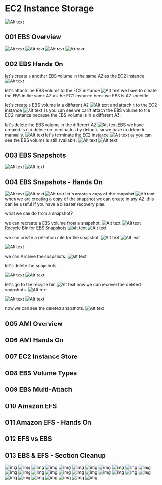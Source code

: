 # EC2 Instance Storage
![Alt text](image.png)
## 001 EBS Overview
![Alt text](image-1.png)
![Alt text](image-2.png)
![Alt text](image-3.png)
![Alt text](image-4.png)
## 002 EBS Hands On
let's create a another EBS volume in the same AZ as the EC2 instance
![Alt text](image-5.png)

let's attach the EBS volume to the EC2 instance
![Alt text](image-6.png)
we have to create the EBS in the same AZ as the EC2 instance because EBS is AZ specific.

let's create a EBS volume in a different AZ
![Alt text](image-7.png)
and attach it to the EC2 instance
![Alt text](image-8.png)
as you can see we can't attach the EBS volume to the EC2 instance because the EBS volume is in a different AZ.

let's delete the EBS volume in the different AZ
![Alt text](image-9.png)
EBS we have created is not delete on termination by default. so we have to delete it manually.
![Alt text](image-10.png)
let's terminate the EC2 instance
![Alt text](image-11.png)
as you can see the EBS volume is still available.
![Alt text](image-12.png)
![Alt text](image-13.png)
## 003 EBS Snapshots
![Alt text](image-14.png)
![Alt text](image-15.png)
## 004 EBS Snapshots - Hands On
![Alt text](image-16.png)
![Alt text](image-17.png)
![Alt text](image-18.png)
let's create a copy of the snapshot
![Alt text](image-19.png)
when we are creating a copy of the snapshot we can create in any 
AZ.
this can be useful if you have a disaster recovery plan.

what we can do from a snapshot?

we can recreate a EBS volume from a snapshot.
![Alt text](image-20.png)
![Alt text](image-21.png)
Recycle Bin for EBS Snapshots
![Alt text](image-22.png)
![Alt text](image-23.png)

we can create a retention rule for the snapshot.
![Alt text](image-24.png)
![Alt text](image-25.png)

![Alt text](image-26.png)

we can Archive the snapshots.
![Alt text](image-27.png)

let's delete the snapshots

![Alt text](image-28.png)
![Alt text](image-29.png)

let's go to the recycle bin
![Alt text](image-30.png)
now we can recover the deleted snapshots.
![Alt text](image-31.png)

![Alt text](image-32.png)
![Alt text](image-33.png)

now we can see the deleted snapshots.
![Alt text](image-34.png)

## 005 AMI Overview

## 006 AMI Hands On

## 007 EC2 Instance Store

## 008 EBS Volume Types

## 009 EBS Multi-Attach

## 010 Amazon EFS

## 011 Amazon EFS - Hands On

## 012 EFS vs EBS

## 013 EBS & EFS - Section Cleanup

<!-- -----------------------------------  ----------- -->

![img](./../images/71.png)
![img](./../images/72.png)
![img](./../images/73.png)
![img](./../images/74.png)
![img](./../images/75.png)
![img](./../images/76.png)
![img](./../images/77.png)
![img](./../images/78.png)
![img](./../images/79.png)
![img](./../images/80.png)
![img](./../images/81.png)
![img](./../images/82.png)
![img](./../images/83.png)
![img](./../images/84.png)
![img](./../images/85.png)
![img](./../images/86.png)
![img](./../images/87.png)
![img](./../images/88.png)
![img](./../images/89.png)
![img](./../images/90.png)
![img](./../images/91.png)
![img](./../images/92.png)
![img](./../images/93.png)
![img](./../images/94.png)
![img](./../images/95.png)
![img](./../images/96.png)
![img](./../images/97.png)
![img](./../images/98.png)
![img](./../images/99.png)
